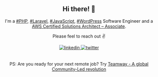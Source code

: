 <div align="center">
<h2> Hi there! 👋</h2>

I'm a [#PHP](https://github.com/topics/php), [#Laravel](https://github.com/topics/laravel), [#JavaScript](https://github.com/topics/javascript), [#WordPress](https://github.com/topics/wordpress) Software Engineer and a [AWS Certified Solutions Architect – Associate](https://www.credly.com/badges/61508458-0369-4c48-8cc3-61e3b7f6d3fe/public_url).
<br />

Please feel to reach out ✌️

<a href="https://linkedin.com/in/aglipanci" target="_blank">
<img src=https://img.shields.io/badge/linkedin-%2300acee.svg?color=405DE6&style=for-the-badge&logo=linkedin&logoColor=white alt=linkedin style="margin-bottom: 5px;" />
</a>
<a href="https://twitter.com/aglipanci" target="_blank">
<img src=https://img.shields.io/badge/twitter-%2300acee.svg?color=1DA1F2&style=for-the-badge&logo=twitter&logoColor=white alt=twitter style="margin-bottom: 5px;" />
</a>

<br />
<br />

PS: Are you ready for your next remote job? Try [Teamway - A global Community-Led revolution
](https://app.teamway.io/i/agli-panci)
